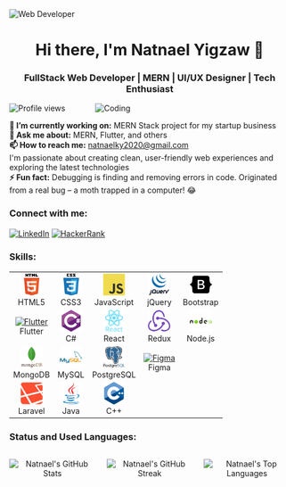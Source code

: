 <!-- Header image -->
<img width="100%" alt="Web Developer" height="300px" src="https://images.unsplash.com/photo-1605379399642-870262d3d051?ixlib=rb-4.0.3&ixid=M3wxMjA3fDB8MHxwaG90by1wYWdlfHx8fGVufDB8fHx8fA%3D%3D&auto=format&fit=crop&w=1812&q=80">

<!-- Introduction -->
<h1 align="center" style="font-weight: bold;">Hi there, I'm Natnael Yigzaw 👋</h1>
<h3 align="center">FullStack Web Developer | MERN | UI/UX Designer | Tech Enthusiast</h3>

<!-- Animated coding GIF -->
<img align="right" alt="Coding" width="350px" src="https://media.giphy.com/media/qgQUggAC3Pfv687qPC/giphy.gif">

<!-- Profile views -->
<p align="left">
  <img src="https://komarev.com/ghpvc/?username=Natnael-Yigzaw&label=Profile%20views&color=0e75b6&style=flat" alt="Profile views">
</p>

<!-- Information -->
<ul style="list-style: none; padding-left: 0;">
  <li><b>🔭 I’m currently working on:</b> MERN Stack project for my startup business</li>
  <li><b>💬 Ask me about:</b> MERN, Flutter, and others</li>
  <li><b>📫 How to reach me:</b> <a href="mailto:natnaelky2020@gmail.com">natnaelky2020@gmail.com</a></li>
  <li>I'm passionate about creating clean, user-friendly web experiences and exploring the latest technologies</li>
  <li><b>⚡ Fun fact:</b> Debugging is finding and removing errors in code. Originated from a real bug – a moth trapped in a computer! 😂</li>
</ul>

<!-- Connect with Me -->
<h3 align="left">Connect with me:</h3>
<p align="left">
  <a href="https://www.linkedin.com/in/natnael-yigzaw-41b8a2256/" target="blank"><img align="center" src="https://raw.githubusercontent.com/rahuldkjain/github-profile-readme-generator/master/src/images/icons/Social/linked-in-alt.svg" alt="LinkedIn" height="30" width="40" /></a>
  <a href="https://www.hackerrank.com/natnaelky2020" target="blank"><img align="center" src="https://raw.githubusercontent.com/rahuldkjain/github-profile-readme-generator/master/src/images/icons/Social/hackerrank.svg" alt="HackerRank" height="30" width="40" /></a>
</p>

<!-- Skills -->
<!-- Languages and Tools -->
<h3 align="left">Skills:</h3>
<p align="left"> 
  <!-- Table for better layout -->
  <table>
    <tr>
      <td align="center">
        <a href="https://www.w3schools.com/html/" target="_blank" rel="noreferrer">
          <img src="https://raw.githubusercontent.com/devicons/devicon/master/icons/html5/html5-original-wordmark.svg" alt="HTML5" width="40" height="40"/>
        </a><br>HTML5
      </td>
      <td align="center">
        <a href="https://www.w3schools.com/css/" target="_blank" rel="noreferrer">
          <img src="https://raw.githubusercontent.com/devicons/devicon/master/icons/css3/css3-original-wordmark.svg" alt="CSS3" width="40" height="40"/>
        </a><br>CSS3
      </td>
      <td align="center">
        <a href="https://developer.mozilla.org/en-US/docs/Web/JavaScript" target="_blank" rel="noreferrer">
          <img src="https://raw.githubusercontent.com/devicons/devicon/master/icons/javascript/javascript-original.svg" alt="JavaScript" width="40" height="40"/>
        </a><br>JavaScript
      </td>
      <td align="center">
        <a href="https://jquery.com/" target="_blank" rel="noreferrer">
          <img src="https://raw.githubusercontent.com/devicons/devicon/master/icons/jquery/jquery-original-wordmark.svg" alt="jQuery" width="40" height="40"/>
        </a><br>jQuery
      </td>
      <td align="center">
        <a href="https://getbootstrap.com/" target="_blank" rel="noreferrer">
          <img src="https://raw.githubusercontent.com/devicons/devicon/master/icons/bootstrap/bootstrap-plain.svg" alt="Bootstrap" width="40" height="40"/>
        </a><br>Bootstrap
      </td>
    </tr>
    <tr>
      <td align="center">
        <a href="https://flutter.dev/" target="_blank" rel="noreferrer">
          <img src="https://www.vectorlogo.zone/logos/flutterio/flutterio-icon.svg" alt="Flutter" width="40" height="40"/>
        </a><br>Flutter
      </td>
      <td align="center">
        <a href="https://docs.microsoft.com/en-us/dotnet/csharp/" target="_blank" rel="noreferrer">
          <img src="https://raw.githubusercontent.com/devicons/devicon/master/icons/csharp/csharp-original.svg" alt="C#" width="40" height="40"/>
        </a><br>C#
      </td>
      <td align="center">
        <a href="https://reactjs.org/" target="_blank" rel="noreferrer">
          <img src="https://raw.githubusercontent.com/devicons/devicon/master/icons/react/react-original-wordmark.svg" alt="React" width="40" height="40"/>
        </a><br>React
      </td>
      <td align="center">
        <a href="https://redux.js.org/" target="_blank" rel="noreferrer">
          <img src="https://raw.githubusercontent.com/devicons/devicon/master/icons/redux/redux-original.svg" alt="Redux" width="40" height="40"/>
        </a><br>Redux
      </td>
      <td align="center">
        <a href="https://nodejs.org" target="_blank" rel="noreferrer">
          <img src="https://raw.githubusercontent.com/devicons/devicon/master/icons/nodejs/nodejs-original-wordmark.svg" alt="Node.js" width="40" height="40"/>
        </a><br>Node.js
      </td>
    </tr>
    <tr>
      <td align="center">
        <a href="https://www.mongodb.com/" target="_blank" rel="noreferrer">
          <img src="https://raw.githubusercontent.com/devicons/devicon/master/icons/mongodb/mongodb-original-wordmark.svg" alt="MongoDB" width="40" height="40"/>
        </a><br>MongoDB
      </td>
      <td align="center">
        <a href="https://www.mysql.com/" target="_blank" rel="noreferrer">
          <img src="https://raw.githubusercontent.com/devicons/devicon/master/icons/mysql/mysql-original-wordmark.svg" alt="MySQL" width="40" height="40"/>
        </a><br>MySQL
      </td>
      <td align="center">
        <a href="https://www.postgresql.org/" target="_blank" rel="noreferrer">
          <img src="https://raw.githubusercontent.com/devicons/devicon/master/icons/postgresql/postgresql-original-wordmark.svg" alt="PostgreSQL" width="40" height="40"/>
        </a><br>PostgreSQL
      </td>
      <td align="center">
        <a href="https://www.figma.com/" target="_blank" rel="noreferrer">
          <img src="https://www.vectorlogo.zone/logos/figma/figma-icon.svg" alt="Figma" width="40" height="40"/>
        </a><br>Figma
      </td>
      </td>
    </tr>
    <tr>
      <td align="center">
        <a href="https://laravel.com/" target="_blank" rel="noreferrer">
          <img src="https://raw.githubusercontent.com/devicons/devicon/master/icons/laravel/laravel-plain.svg" alt="Laravel" width="40" height="40"/>
        </a><br>Laravel
      </td>
      <td align="center">
        <a href="https://www.java.com/" target="_blank" rel="noreferrer">
          <img src="https://raw.githubusercontent.com/devicons/devicon/master/icons/java/java-original.svg" alt="Java" width="40" height="40"/>
        </a><br>Java
      </td>
      <td align="center">
        <a href="https://www.w3schools.com/cpp/" target="_blank" rel="noreferrer">
          <img src="https://raw.githubusercontent.com/devicons/devicon/master/icons/cplusplus/cplusplus-original.svg" alt="C++" width="40" height="40"/>
        </a><br>C++
      </td>
    </tr>
  </table>
</p>

<!-- GitHub Stats -->
<h3 align="left">Status and Used Languages:</h3>
<div style="display: flex; align-items: flex-start;">
  <div style="flex: 1; margin-right: 20px;">
    <p align="center">
      <img src="https://github-readme-stats.vercel.app/api?username=Natnael-Yigzaw&show_icons=true&theme=radical&hide_border=true&count_private=true" alt="Natnael's GitHub Stats" width="33.3%" />
    </p>
  </div>
  <div style="flex: 1; margin-right: 20px;">
    <p align="center">
      <img src="https://github-readme-streak-stats.herokuapp.com/?user=Natnael-Yigzaw&theme=radical&hide_border=true" alt="Natnael's GitHub Streak" width="33.3%" />
    </p>
  </div>
  <div style="flex: 1;">
    <p align="center">
      <img src="https://github-readme-stats.vercel.app/api/top-langs/?username=Natnael-Yigzaw&layout=compact&theme=radical&hide_border=true" alt="Natnael's Top Languages" width="33.3%" />
    </p>
  </div>
</div>
